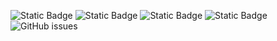 ![Static Badge](https://img.shields.io/badge/blacklists-60-000000) ![Static Badge](https://img.shields.io/badge/blacklisted-2529557-cc0000) ![Static Badge](https://img.shields.io/badge/whitelisted-2244-00CC00) ![Static Badge](https://img.shields.io/badge/streaming_blacklist-28107-000000) ![GitHub issues](https://img.shields.io/github/issues/fabriziosalmi/blacklists)

